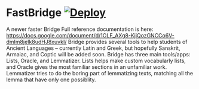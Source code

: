 # FastBridge [![Deploy](https://www.herokucdn.com/deploy/button.svg)](https://heroku.com/deploy?template=https://github.com/HCDigitalScholarship/FastBridge/tree/backend_in_FastAPI)

A newer faster Bridge 
Full reference documentation is here: https://docs.google.com/document/d/1OLF_AXg8-KjiQozGNCCo6V-dmIm8jeIk8udHJ8xuvkI/
Bridge provides several tools to help students of Ancient Languages – currently Latin and Greek, but hopefully Sanskrit, Armaiac, and Coptic will be added soon. 
Bridge has three main tools/apps: Lists, Oracle, and Lemmatizer. Lists helps make custom vocabularly lists, and Oracle gives the most familiar sections in an unfamiliar work.
Lemmatizer tries to do the boring part of lemmatizing texts, matching all the lemma that have only one possiblity. 

